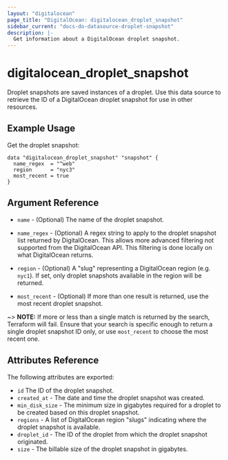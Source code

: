```yaml
---
layout: "digitalocean"
page_title: "DigitalOcean: digitalocean_droplet_snapshot"
sidebar_current: "docs-do-datasource-droplet-snapshot"
description: |-
  Get information about a DigitalOcean droplet snapshot.
---
```


# digitalocean\_droplet\_snapshot

Droplet snapshots are saved instances of a droplet. Use this data
source to retrieve the ID of a DigitalOcean droplet snapshot for use in other
resources.

## Example Usage

Get the droplet snapshot:

```hcl
data "digitalocean_droplet_snapshot" "snapshot" {
  name_regex  = "^web"
  region      = "nyc3"
  most_recent = true
}
```

## Argument Reference

* `name` - (Optional) The name of the droplet snapshot.

* `name_regex` - (Optional) A regex string to apply to the droplet snapshot list returned by DigitalOcean. This allows more advanced filtering not supported from the DigitalOcean API. This filtering is done locally on what DigitalOcean returns.

* `region` - (Optional) A "slug" representing a DigitalOcean region (e.g. `nyc1`). If set, only droplet snapshots available in the region will be returned.

* `most_recent` - (Optional) If more than one result is returned, use the most recent droplet snapshot.

~> **NOTE:** If more or less than a single match is returned by the search,
Terraform will fail. Ensure that your search is specific enough to return
a single droplet snapshot ID only, or use `most_recent` to choose the most recent one.

## Attributes Reference

The following attributes are exported:

* `id` The ID of the droplet snapshot.
* `created_at` - The date and time the droplet snapshot was created.
* `min_disk_size` - The minimum size in gigabytes required for a droplet to be created based on this droplet snapshot.
* `regions` - A list of DigitalOcean region "slugs" indicating where the droplet snapshot is available.
* `droplet_id` - The ID of the droplet from which the droplet snapshot originated.
* `size` - The billable size of the droplet snapshot in gigabytes.